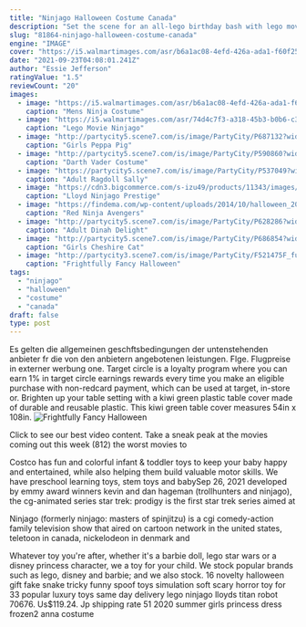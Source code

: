 ```yaml
---
title: "Ninjago Halloween Costume Canada"
description: "Set the scene for an all-lego birthday bash with lego movie themed tableware, decorations, party favors, and more."
slug: "81864-ninjago-halloween-costume-canada"
engine: "IMAGE"
cover: "https://i5.walmartimages.com/asr/b6a1ac08-4efd-426a-ada1-f60f2549723a_1.db21887ee6d4ce06582346d16ca6a525.jpeg"
date: "2021-09-23T04:08:01.241Z"
author: "Essie Jefferson"
ratingValue: "1.5"
reviewCount: "20"
images:
  - image: "https://i5.walmartimages.com/asr/b6a1ac08-4efd-426a-ada1-f60f2549723a_1.db21887ee6d4ce06582346d16ca6a525.jpeg"
    caption: "Mens Ninja Costume"
  - image: "https://i5.walmartimages.com/asr/74d4c7f3-a318-45b3-b0b6-c3ab4a6325ee_1.e47648b36ca5bddfd58d7824e3f9cae9.jpeg"
    caption: "Lego Movie Ninjago"
  - image: "http://partycity5.scene7.com/is/image/PartyCity/P687132?wid=400"
    caption: "Girls Peppa Pig"
  - image: "http://partycity5.scene7.com/is/image/PartyCity/P590860?wid=400"
    caption: "Darth Vader Costume"
  - image: "https://partycity5.scene7.com/is/image/PartyCity/P537049?wid=400"
    caption: "Adult Ragdoll Sally"
  - image: "https://cdn3.bigcommerce.com/s-izu49/products/11343/images/11775/399D132__50409.1475437341.500.659.jpg?c=2"
    caption: "Lloyd Ninjago Prestige"
  - image: "https://findema.com/wp-content/uploads/2014/10/halloween_2014_27155-600x600.jpeg"
    caption: "Red Ninja Avengers"
  - image: "http://partycity5.scene7.com/is/image/PartyCity/P628286?wid=400"
    caption: "Adult Dinah Delight"
  - image: "http://partycity5.scene7.com/is/image/PartyCity/P686854?wid=400"
    caption: "Girls Cheshire Cat"
  - image: "http://partycity3.scene7.com/is/image/PartyCity/F521475F_full?$_ml_p2p_pc_family$"
    caption: "Frightfully Fancy Halloween"
tags:
  - "ninjago"
  - "halloween"
  - "costume"
  - "canada"
draft: false
type: post
---
```


Es gelten die allgemeinen geschftsbedingungen der untenstehenden anbieter fr die von den anbietern angebotenen leistungen. Flge. Flugpreise in externer werbung  one. Target circle is a loyalty program where you can earn 1% in target circle earnings rewards every time you make an eligible purchase with non-redcard payment, which can be used at target, in-store or. Brighten up your table setting with a kiwi green plastic table cover made of durable and reusable plastic. This kiwi green table cover measures 54in x 108in.
![Frightfully Fancy Halloween](http://partycity3.scene7.com/is/image/PartyCity/F521475F_full?$_ml_p2p_pc_family$ "Frightfully Fancy Halloween")

Click to see our best video content. Take a sneak peak at the movies coming out this week (812) the worst movies to
<!--inArticleAds-->

<!--galleryOne-->

Costco has fun and colorful infant & toddler toys to keep your baby happy and entertained, while also helping them build valuable motor skills. We have preschool learning toys, stem toys and babySep 26, 2021 developed by emmy award winners kevin and dan hageman (trollhunters and ninjago), the cg-animated series star trek: prodigy is the first star trek series aimed at
<!--inArticleAds-->

<!--galleryTwo-->

Ninjago (formerly ninjago: masters of spinjitzu) is a cgi comedy-action family television show that aired on cartoon network in the united states, teletoon in canada, nickelodeon in denmark and
<!--galleryThree-->

Whatever toy you're after, whether it's a barbie doll, lego star wars or a disney princess character, we a toy for your child. We stock popular brands such as lego, disney and barbie; and we also stock. 16 novelty halloween gift fake snake tricky funny spoof toys simulation soft scary horror toy for  33 popular luxury toys same day delivery lego ninjago lloyds titan robot 70676. Us$119.24. Jp shipping rate 51 2020 summer girls princess dress frozen2 anna costume